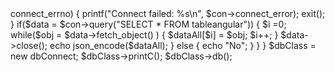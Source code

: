 <?Php

class DbC 
{
	function printC()
	{
		header("Content-Type: text/json");
	}
}

//echo json_encode($test);
class dbConnect extends DbC
{

	function db()
	{
		$con = mysqli_connect("localhost","root","","angular");
		if ($con->connect_errno) 
		{
    		printf("Connect failed: %s\n", $con->connect_error);
    		exit();
		}
		if($data = $con->query("SELECT * FROM tableangular"))
		{
 			$i =0;
 
 			while($obj = $data->fetch_object() )
 			{

  			 $dataAll[$i] = $obj;
   				$i++;

 			}
 			$data->close();
 			echo json_encode($dataAll);
		}
		else
		{
			echo "No";
		}
	}
}



$dbClass = new dbConnect;
$dbClass->printC();
$dbClass->db();
